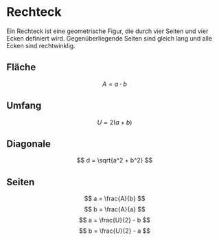 # Rechteck

Ein Rechteck ist eine geometrische Figur, die durch vier Seiten und vier Ecken definiert wird.
Gegenüberliegende Seiten sind gleich lang und alle Ecken sind rechtwinklig.

## Fläche

$$ A = a \cdot b $$

## Umfang

$$ U = 2 (a + b) $$

## Diagonale

$$ d = \sqrt{a^2 + b^2} $$

## Seiten

$$ a = \frac{A}{b} $$
$$ b = \frac{A}{a} $$
$$ a = \frac{U}{2} - b $$
$$ b = \frac{U}{2} - a $$